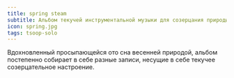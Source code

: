 ```yaml
---
title: spring steam
subtitle: Альбом текучей инструментальной музыки для созерцания природы
icon: spring.jpg
tags: tsoop-solo
---
```


Вдохновленный просыпающейся ото сна весенней природой, альбом постепенно собирает в себе разные записи, несущие в себе текучее созерцательное настроение.
